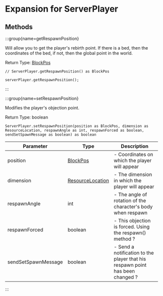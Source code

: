 # Expansion for ServerPlayer

## Methods

:::group{name=getRespawnPosition}

Will allow you to get the player's rebirth point. If there is a bed, then the coordinates of the bed, if not, then the global point in the world.

Return Type: [BlockPos](/vanilla/api/util/math/BlockPos)

```zenscript
// ServerPlayer.getRespawnPosition() as BlockPos

serverPlayer.getRespawnPosition();
```

:::

:::group{name=setRespawnPosition}

Modifies the player's objection point.

Return Type: boolean

```zenscript
ServerPlayer.setRespawnPosition(position as BlockPos, dimension as ResourceLocation, respawnAngle as int, respawnForced as boolean, sendSetSpawnMessage as boolean) as boolean
```

|      Parameter      |                            Type                            |                                  Description                                  |
|---------------------|------------------------------------------------------------|-------------------------------------------------------------------------------|
| position            | [BlockPos](/vanilla/api/util/math/BlockPos)                | - Coordinates on which the player will appear                                 |
| dimension           | [ResourceLocation](/vanilla/api/resource/ResourceLocation) | - The dimension in which the player will appear                               |
| respawnAngle        | int                                                        | - The angle of rotation of the character's body when respawn                  |
| respawnForced       | boolean                                                    | - This objection is forced. Using the respawn() method ?                      |
| sendSetSpawnMessage | boolean                                                    | - Send a notification to the player that his respawn point has been changed ? |


:::


